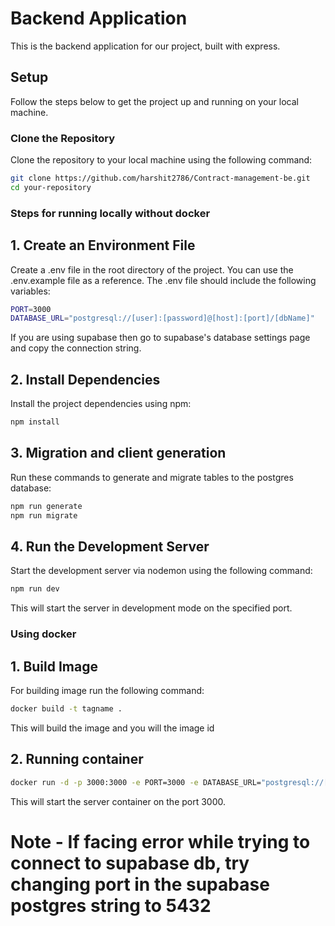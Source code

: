 # Backend Application

This is the backend application for our project, built with express.

## Setup

Follow the steps below to get the project up and running on your local machine.

### Clone the Repository

Clone the repository to your local machine using the following command:

```bash
git clone https://github.com/harshit2786/Contract-management-be.git
cd your-repository
```
### Steps for running locally without docker

## 1. Create an Environment File

Create a .env file in the root directory of the project. You can use the .env.example file as a reference. The .env file should include the following variables:

```bash
PORT=3000
DATABASE_URL="postgresql://[user]:[password]@[host]:[port]/[dbName]"
```
If you are using supabase then go to supabase's database settings page and copy the connection string.

## 2. Install Dependencies

Install the project dependencies using npm:

```bash
npm install
```

## 3. Migration and client generation

Run these commands to generate and migrate tables to the postgres database:

```bash
npm run generate
npm run migrate
```

## 4. Run the Development Server

Start the development server via nodemon using the following command:

```bash
npm run dev
```

This will start the server in development mode on the specified port.

### Using docker

## 1. Build Image

For building image run the following command:

```bash
docker build -t tagname .
```

This will build the image and you will the image id

## 2. Running container

```bash
docker run -d -p 3000:3000 -e PORT=3000 -e DATABASE_URL="postgresql://[user]:[password]@[host]:[port]/[dbName]"  --name my-express-container "image-id"
```
This will start the server container on the port 3000.

# Note - If facing error while trying to connect to supabase db, try changing port in the supabase postgres string to 5432